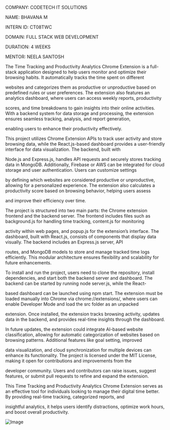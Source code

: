 COMPANY: CODETECH IT SOLUTIONS

NAME: BHAVANA M

INTERN ID: CT08TWC

DOMAIN: FULL STACK WEB DEVELOPMENT

DURATION: 4 WEEKS

MENTOR: NEELA SANTOSH

The Time Tracking and Productivity Analytics Chrome Extension is a full-stack application designed to help users monitor and optimize their browsing habits. It automatically tracks the time spent on different 

websites and categorizes them as productive or unproductive based on predefined rules or user preferences. The extension also features an analytics dashboard, where users can access weekly reports, productivity 

scores, and time breakdowns to gain insights into their online activities. With a backend system for data storage and processing, the extension ensures seamless tracking, analysis, and report generation, 

enabling users to enhance their productivity effectively.

This project utilizes Chrome Extension APIs to track user activity and store browsing data, while the React.js-based dashboard provides a user-friendly interface for data visualization. The backend, built with 

Node.js and Express.js, handles API requests and securely stores tracking data in MongoDB. Additionally, Firebase or AWS can be integrated for cloud storage and user authentication. Users can customize settings 

by defining which websites are considered productive or unproductive, allowing for a personalized experience. The extension also calculates a productivity score based on browsing behavior, helping users assess 

and improve their efficiency over time.

The project is structured into two main parts: the Chrome extension frontend and the backend server. The frontend includes files such as background.js for handling time tracking, content.js for monitoring 

activity within web pages, and popup.js for the extension’s interface. The dashboard, built with React.js, consists of components that display data visually. The backend includes an Express.js server, API 

routes, and MongoDB models to store and manage tracked time logs efficiently. This modular architecture ensures flexibility and scalability for future enhancements.

To install and run the project, users need to clone the repository, install dependencies, and start both the backend server and dashboard. The backend can be started by running node server.js, while the React-

based dashboard can be launched using npm start. The extension must be loaded manually into Chrome via chrome://extensions/, where users can enable Developer Mode and load the src folder as an unpacked 

extension. Once installed, the extension tracks browsing activity, updates data in the backend, and provides real-time insights through the dashboard.

In future updates, the extension could integrate AI-based website classification, allowing for automatic categorization of websites based on browsing patterns. Additional features like goal setting, improved 

data visualization, and cloud synchronization for multiple devices can enhance its functionality. The project is licensed under the MIT License, making it open for contributions and improvements from the 

developer community. Users and contributors can raise issues, suggest features, or submit pull requests to refine and expand the extension.

This Time Tracking and Productivity Analytics Chrome Extension serves as an effective tool for individuals looking to manage their digital time better. By providing real-time tracking, categorized reports, and 

insightful analytics, it helps users identify distractions, optimize work hours, and boost overall productivity. 

![Image](https://github.com/user-attachments/assets/0da1cd77-c57a-43bf-a79e-62c26f88b78b)
